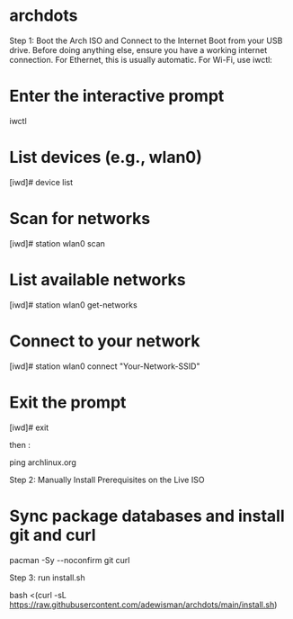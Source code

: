 # archdots
Step 1: Boot the Arch ISO and Connect to the Internet
Boot from your USB drive. Before doing anything else, ensure you have a working internet connection.
For Ethernet, this is usually automatic.
For Wi-Fi, use iwctl:
# Enter the interactive prompt
iwctl

# List devices (e.g., wlan0)
[iwd]# device list

# Scan for networks
[iwd]# station wlan0 scan

# List available networks
[iwd]# station wlan0 get-networks

# Connect to your network
[iwd]# station wlan0 connect "Your-Network-SSID"

# Exit the prompt
[iwd]# exit

then : 

ping archlinux.org


Step 2: Manually Install Prerequisites on the Live ISO

# Sync package databases and install git and curl

pacman -Sy --noconfirm git curl

Step 3: run install.sh

bash <(curl -sL https://raw.githubusercontent.com/adewisman/archdots/main/install.sh)


